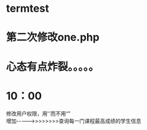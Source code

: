# termtest
# 第二次修改one.php
# 心态有点炸裂。。。。。
# 10：00
修改用户权限，用''而不用“”<br>
增加----->>>>>>>>查询每一门课程最高成绩的学生信息

